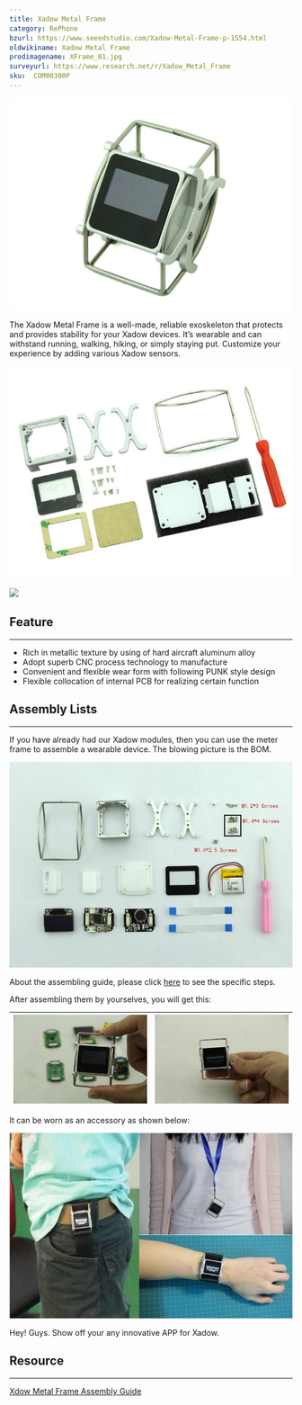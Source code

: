 ```yaml
---
title: Xadow Metal Frame
category: RePhone
bzurl: https://www.seeedstudio.com/Xadow-Metal-Frame-p-1554.html
oldwikiname: Xadow Metal Frame
prodimagename: XFrame_01.jpg
surveyurl: https://www.research.net/r/Xadow_Metal_Frame
sku:  COM00300P
---
```

![](https://github.com/SeeedDocument/Xadow_Metal_Frame/raw/master/img/XFrame_01.jpg)

The Xadow Metal Frame is a well-made, reliable exoskeleton that protects and provides stability for your Xadow devices.  It’s wearable and can withstand running, walking, hiking, or simply staying put. Customize your experience by adding various Xadow sensors.

![](https://github.com/SeeedDocument/Xadow_Metal_Frame/raw/master/img/XFrame.jpg)

[![](https://github.com/SeeedDocument/Seeed-WiKi/raw/master/docs/images/300px-Get_One_Now_Banner-ragular.png)](https://www.seeedstudio.com/Xadow-Metal-Frame-p-1554.html)

##  Feature
---
*   Rich in metallic texture by using of hard aircraft aluminum alloy
*   Adopt superb CNC process technology to manufacture
*   Convenient and flexible wear form with following PUNK style design
*   Flexible collocation of internal PCB for realizing certain function

##  Assembly Lists
---
If you have already had our Xadow modules, then you can use the meter frame to assemble a wearable device. The blowing picture is the BOM.

![](https://github.com/SeeedDocument/Xadow_Metal_Frame/raw/master/img/Xadow_Enclosure1.jpg)

About the assembling guide, please click [here](https://github.com/SeeedDocument/Xadow_Metal_Frame/raw/master/res/Xdow_Metal_Frame_Guide.pdf) to see the specific steps.

After assembling them by yourselves, you will get this:

|![](https://github.com/SeeedDocument/Xadow_Metal_Frame/raw/master/img/IMG_7085.JPG)|![](https://github.com/SeeedDocument/Xadow_Metal_Frame/raw/master/img/XadowDiaplay.JPG)|
|---|---|

It can be worn as an accessory as shown below:

![](https://github.com/SeeedDocument/Xadow_Metal_Frame/raw/master/img/Xadow_metel_frame.jpg)

Hey! Guys. Show off your any innovative APP for Xadow.

##  Resource
---
[Xdow Metal Frame Assembly Guide](https://github.com/SeeedDocument/Xadow_Metal_Frame/raw/master/res/Xdow_Metal_Frame_Guide.pdf)
